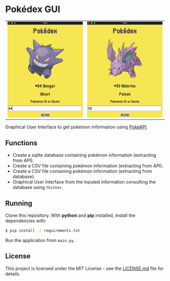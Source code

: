 # Pokédex GUI

<table>
  <tr>
    <td><img src="./pokedex/img/screenshot_gengar.png" alt="Pokédex GUI project screenshot." width="100%"></td>
    <td><img src="./pokedex/img/screenshot_nidorino.png" alt="Pokédex GUI project screenshot." width="100%"></td>
  </tr>
</table>

Graphical User Interface to get pokémon information using [PokéAPI](https://pokeapi.co/).

## Functions

- Create a sqlite database containing pokémon information (extracting from API).
- Create a CSV file containing pokémon information (extracting from API).
- Create a CSV file containing pokémon information (extracting from database).
- Graphical User Interface from the inputed information consulting the database using `tkinter`.

## Running
Clone this repository. With **python** and **pip** installed, install the dependencies with:
```sh
$ pip install -r requirements.txt
```
Run the application from `main.py`.

## License
This project is licensed under the MIT License - see the [LICENSE.md](https://github.com/gabriel-venezian/my-etl/blob/main/LICENSE.md) file for details.
